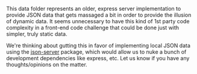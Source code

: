 This data folder represents an older, express server implementation to provide
JSON data that gets massaged a bit in order to provide the illusion of dynamic
data. It seems unnecessary to have this kind of 1st party code complexity in a
front-end code challenge that could be done just with simpler, truly static data.

We're thinking about gutting this in favor of implementing local JSON data using
the [json-server](https://www.npmjs.com/package/json-server) package, which would
allow us to nuke a bunch of development dependencies like express, etc. Let us
know if you have any thoughts/opinions on the matter.
